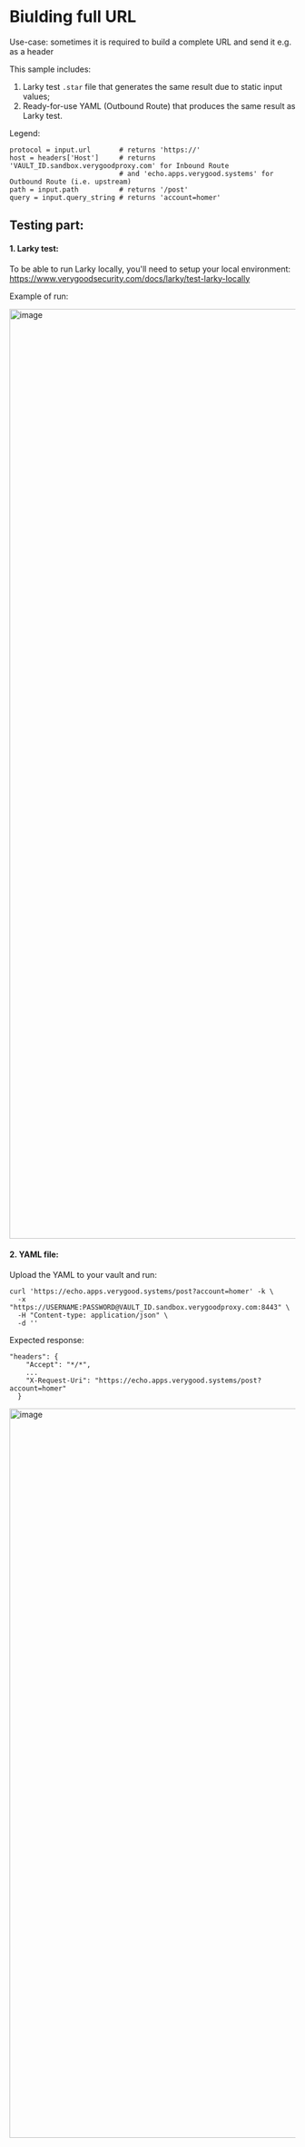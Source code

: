 # Biulding full URL

Use-case: sometimes it is required to build a complete URL and send it e.g. as a header

This sample includes:
1. Larky test `.star` file that generates the same result due to static input values;
2. Ready-for-use YAML (Outbound Route) that produces the same result as Larky test.

Legend:
```
protocol = input.url       # returns 'https://'
host = headers['Host']     # returns 'VAULT_ID.sandbox.verygoodproxy.com' for Inbound Route
                           # and 'echo.apps.verygood.systems' for Outbound Route (i.e. upstream)
path = input.path          # returns '/post'
query = input.query_string # returns 'account=homer'
```

## Testing part:

#### 1. Larky test:

To be able to run Larky locally, you'll need to setup your local environment:
https://www.verygoodsecurity.com/docs/larky/test-larky-locally

Example of run:

<img width="1638" alt="image" src="https://github.com/vgs-samples/code-examples/assets/78090218/239b49c9-ac21-4637-8054-7d8e2ac7f0b5">

#### 2. YAML file:

Upload the YAML to your vault and run:
```
curl 'https://echo.apps.verygood.systems/post?account=homer' -k \
  -x "https://USERNAME:PASSWORD@VAULT_ID.sandbox.verygoodproxy.com:8443" \
  -H "Content-type: application/json" \
  -d ''
```

Expected response:
```
"headers": {
    "Accept": "*/*",
    ...
    "X-Request-Uri": "https://echo.apps.verygood.systems/post?account=homer"
  }
```

<img width="1285" alt="image" src="https://github.com/vgs-samples/code-examples/assets/78090218/83a306c4-b97f-4285-85ac-2d43b076db04">

